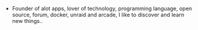 - Founder of alot apps, lover of technology, programming language, open source, forum, docker, unraid and arcade, I like to discover and learn new things..
  <br>















































































































































































































































































































































